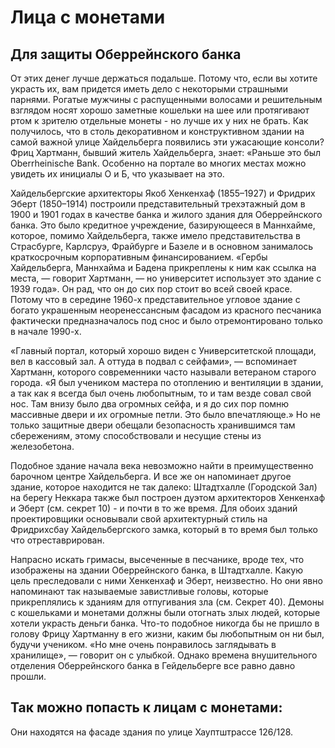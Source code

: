 # Лица с монетами

## Для защиты Оберрейнского банка

От этих денег лучше держаться подальше. Потому что, если вы хотите украсть их, вам придется иметь дело с некоторыми страшными парнями. Рогатые мужчины с распущенными волосами и решительным взглядом носят хорошо заметные кошельки на шее или протягивают ртом к зрителю отдельные монеты - но лучше их у них не брать. Как получилось, что в столь декоративном и конструктивном здании на самой важной улице Хайдельберга появились эти ужасающие консоли? Фриц Хартманн, бывший житель Хайдельберга, знает: «Раньше это был Oberrheinische Bank. Особенно на портале во многих местах можно увидеть их инициалы О и Б, что указывает на это.

Хайдельбергские архитекторы Якоб Хенкенхаф (1855–1927) и Фридрих Эберт (1850–1914) построили представительный трехэтажный дом в 1900 и 1901 годах в качестве банка и жилого здания для Оберрейнского банка. Это было кредитное учреждение, базирующееся в Маннхайме, которое, помимо Хайдельберга, также имело представительства в Страсбурге, Карлсруэ, Фрайбурге и Базеле и в основном занималось краткосрочным корпоративным финансированием. «Гербы Хайдельберга, Маннхайма и Бадена прикреплены к ним как ссылка на места, — говорит Хартманн, — но университет использует это здание с 1939 года». Он рад, что он до сих пор стоит во всей своей красе. Потому что в середине 1960-х представительное угловое здание с богато украшенным неоренессансным фасадом из красного песчаника фактически предназначалось под снос и было отремонтировано только в начале 1990-х.

«Главный портал, который хорошо виден с Университетской площади, вел в кассовый зал. А оттуда в подвал с сейфами», — вспоминает Хартманн, которого современники часто называли ветераном старого города. «Я был учеником мастера по
отоплению и вентиляции в здании, а так как я всегда был очень любопытным, то и там везде совал свой нос. Там внизу было два огромных сейфа, и я до сих пор помню массивные двери и их огромные петли. Это было впечатляюще.» Но не только защитные двери обещали безопасность хранившимся там сбережениям, этому способствовали и несущие стены из железобетона.

Подобное здание начала века невозможно найти в преимущественно барочном центре Хайдельберга. И все же он напоминает другое здание, которое находится не так далеко: Штадтхалле (Городской Зал) на берегу Неккара также был построен дуэтом архитекторов Хенкенхаф и Эберт (см. секрет 10) - и почти в то же время. Для обоих зданий проектировщики основывали свой архитектурный стиль на Фридрихсбау Хайдельбергского замка, который в то время был только что отреставрирован.

Напрасно искать гримасы, высеченные в песчанике, вроде тех, что изображены на здании Оберрейнского банка, в Штадтхалле. Какую цель преследовали с ними Хенкенхаф и Эберт, неизвестно. Но они явно напоминают так называемые завистливые головы, которые прикреплялись к зданиям для отпугивания зла (см. Секрет 40). Демоны с кошельками и монетами должны были отогнать злых людей, которые хотели украсть деньги банка. Что-то подобное никогда бы не пришло в голову Фрицу Хартманну в его жизни, каким бы любопытным он ни был, будучи учеником. «Но мне очень понравилось заглядывать в хранилище», — говорит он с улыбкой. Однако времена внушительного отделения Оберрейнского банка в Гейдельберге все равно давно прошли.

## Так можно попасть к лицам с монетами: 

Они находятся на фасаде здания по улице Хауптштрассе 126/128.

